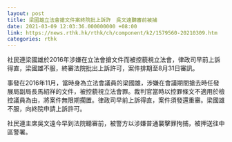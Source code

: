 ```yaml
---
layout: post
title: 梁國雄立法會搶文件案終院批上訴許　吳文遠聽審前被捕
date: 2021-03-09 12:03:36.000000000 +08:00
link: https://news.rthk.hk/rthk/ch/component/k2/1579560-20210309.htm
categories: rthk
---
```


社民連梁國雄於2016年涉嫌在立法會搶文件而被控藐視立法會，律政司早前上訴得直，梁國雄不服，終審法院批出上訴許可，案件排期至8月31日審訊。

事發在2016年11月，當時身為立法會議員的梁國雄，涉嫌在會議期間搶去時任發展局副局長馬紹祥的文件，被控藐視立法會罪。裁判官當時以控罪條文不適用於檢控議員為由，將案件無限期擱置。律政司早前上訴得直，案件須發還重審。梁國雄不服，向終院申請上訴許可。

社民連主席吳文遠今早到法院聽審前，被警方以涉嫌普通襲擊罪拘捕，被押送往中區警署。
